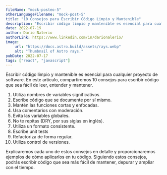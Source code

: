 ```yaml
---
fileName: "mock-posteo-5"
otherLanguageFilename: "mock-post-5"
title: "10 Consejos para Escribir Código Limpio y Mantenible"
description: "Escribir código limpio y mantenible es esencial para cualquier proyecto de software. En este artículo, compartiremos 10 consejos para escribir código que sea fácil de leer, entender y mantener."
date: 2022-07-19
author: Dario Nalerio
authorLink: https://www.linkedin.com/in/darionalerio/
image:
    url: "https://docs.astro.build/assets/rays.webp"
    alt: "Thumbnail of Astro rays."
pubDate: 2022-07-17
tags: ["react", "javascript"]
---
```


Escribir código limpio y mantenible es esencial para cualquier proyecto de software. En este artículo, compartiremos 10 consejos para escribir código que sea fácil de leer, entender y mantener.

1. Utiliza nombres de variables significativos.
2. Escribe código que se documente por sí mismo.
3. Mantén las funciones cortas y enfocadas.
4. Usa comentarios con moderación.
5. Evita las variables globales.
6. No te repitas (DRY, por sus siglas en inglés).
7. Utiliza un formato consistente.
8. Escribe unit tests
9. Refactoriza de forma regular.
10. Utiliza control de versiones.

Explicaremos cada uno de estos consejos en detalle y proporcionaremos ejemplos de cómo aplicarlos en tu código. Siguiendo estos consejos, podrás escribir código que sea más fácil de mantener, depurar y ampliar con el tiempo.